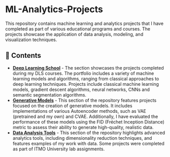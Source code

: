 # ML-Analytics-Projects
This repository contains machine learning and analytics projects that I have completed as part of various educational programs and courses. The projects showcase the application of data analysis, modeling, and visualization techniques.
## 📁 Contents
- **[Deep Learning School](./Deep%20Learning%20School/)** - The section showcases the projects completed during my DLS courses. The portfolio includes a variety of machine learning models and algorithms, ranging from classical approaches to deep learning techniques. Projects include classical machine learning models, gradient descent algorithms, neural networks, CNNs and semantic segmentation algorithms.
- **[Generative Models](/Generative%20Models/)** - This section of the repository features projects focused on the creation of generative models. It includes implementations of various Autoencoder methods, such as VAE (pretrained and my own) and CVAE. Additionally, I have evaluated the performance of these models using the FID (Fréchet Inception Distance) metric to assess their ability to generate high-quality, realistic data.
- **[Data Analysis Tools](/Data%20Analysis%20Tools/)** - This section of the repository highlights advanced analytics tools, including dimensionality reduction techniques, and features examples of my work with data. Some projects were completed as part of ITMO University lab assignments.
